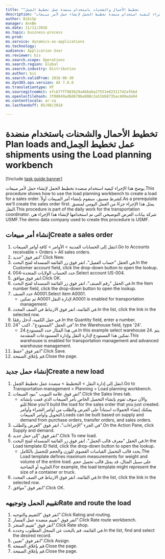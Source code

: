 ```yaml
--- 
title: "تخطيط الأحمال والشحنات باستخدام ‏‫منضدة عمل تخطيط الحِمل"
description: "يوضح هذا الإجراء كيفية استخدام منضدة تخطيط الحمل لإنشاء حمل لأمر مبيعات."
author: BibiSp
manager: AnnBe
ms.date: 11/11/2016
ms.topic: business-process
ms.prod: 
ms.service: dynamics-ax-applications
ms.technology: 
audience: Application User
ms.reviewer: bis
ms.search.scope: Operations
ms.search.region: Global
ms.search.industry: Distribution
ms.author: bis
ms.search.validFrom: 2016-06-30
ms.dyn365.ops.version: AX 7.0.0
ms.translationtype: HT
ms.sourcegitcommit: efcb77ff883b29a4bbaba27551e02311742afbbd
ms.openlocfilehash: 3f08049ad8d670be808c3a51bb8735ac489eda94
ms.contentlocale: ar-sa
ms.lasthandoff: 05/08/2018

---
```

# <a name="plan-loads-and-shipments-using-the-load-planning-workbench"></a><span data-ttu-id="2e108-103">تخطيط الأحمال والشحنات باستخدام ‏‫منضدة عمل تخطيط الحِمل</span><span class="sxs-lookup"><span data-stu-id="2e108-103">Plan loads and shipments using the Load planning workbench</span></span>

[!include [task guide banner](../../includes/task-guide-banner.md)]

<span data-ttu-id="2e108-104">يوضح هذا الإجراء كيفية استخدام منضدة تخطيط الحمل لإنشاء حمل لأمر مبيعات.</span><span class="sxs-lookup"><span data-stu-id="2e108-104">This procedure shows how to use the load planning workbench to create a load for a sales order.</span></span> <span data-ttu-id="2e108-105">كشرط مسبق، سنقوم بإنشاء أمر المبيعات أولاً.</span><span class="sxs-lookup"><span data-stu-id="2e108-105">As a prerequisite we'll create the sales order first.</span></span> <span data-ttu-id="2e108-106">يمثل هذا الإجراء جزءًا من العمل اليومي لمنسق النقل.</span><span class="sxs-lookup"><span data-stu-id="2e108-106">This procedure is part of the daily work for the transportation coordinator.</span></span> <span data-ttu-id="2e108-107">شركة بيانات العرض التوضيحي التي تم استخدامها لإنشاء هذا الإجراء هي USMF.</span><span class="sxs-lookup"><span data-stu-id="2e108-107">The demo data company used to create this procedure is USMF.</span></span>


## <a name="create-a-sales-order"></a><span data-ttu-id="2e108-108">إنشاء أمر مبيعات</span><span class="sxs-lookup"><span data-stu-id="2e108-108">Create a sales order</span></span>
1. <span data-ttu-id="2e108-109">انتقل إلى الحسابات المدينة > الأوامر > كافة أوامر المبيعات.</span><span class="sxs-lookup"><span data-stu-id="2e108-109">Go to Accounts receivable > Orders > All sales orders.</span></span>
2. <span data-ttu-id="2e108-110">انقر فوق "جديد".</span><span class="sxs-lookup"><span data-stu-id="2e108-110">Click New.</span></span>
3. <span data-ttu-id="2e108-111">في الحقل "حساب العميل"، انقر فوق زر القائمة المنسدلة لفتح البحث.</span><span class="sxs-lookup"><span data-stu-id="2e108-111">In the Customer account field, click the drop-down button to open the lookup.</span></span>
4. <span data-ttu-id="2e108-112">حدد الحساب الولايات المتحدة-004.</span><span class="sxs-lookup"><span data-stu-id="2e108-112">Select account US-004.</span></span>
5. <span data-ttu-id="2e108-113">انقر فوق موافق.</span><span class="sxs-lookup"><span data-stu-id="2e108-113">Click OK.</span></span>
6. <span data-ttu-id="2e108-114">في الحقل "رقم الصنف"، انقر فوق زر القائمة المنسدلة لفتح البحث.</span><span class="sxs-lookup"><span data-stu-id="2e108-114">In the Item number field, click the drop-down button to open the lookup.</span></span>
7. <span data-ttu-id="2e108-115">حدد الصنف A0001.</span><span class="sxs-lookup"><span data-stu-id="2e108-115">Select item A0001.</span></span>
    * <span data-ttu-id="2e108-116">تم تمكين A0001 لإدارة النقل.</span><span class="sxs-lookup"><span data-stu-id="2e108-116">A0001 is enabled for transportation management.</span></span>  
8. <span data-ttu-id="2e108-117">في القائمة، انقر فوق الارتباط في الصف المحدد.</span><span class="sxs-lookup"><span data-stu-id="2e108-117">In the list, click the link in the selected row.</span></span>
9. <span data-ttu-id="2e108-118">في حقل الكمية، أدخل رقمًا.</span><span class="sxs-lookup"><span data-stu-id="2e108-118">In the Quantity field, enter a number.</span></span>
10. <span data-ttu-id="2e108-119">في الحقل "المستودع"، اكتب "24".</span><span class="sxs-lookup"><span data-stu-id="2e108-119">In the Warehouse field, type '24'.</span></span>
    * <span data-ttu-id="2e108-120">في هذا المثال حدد المستودع 24.</span><span class="sxs-lookup"><span data-stu-id="2e108-120">In this example select warehouse 24.</span></span> <span data-ttu-id="2e108-121">يتم تمكين هذا المستودع لإدارة النقل وإدارة المستودعات المتقدمة.</span><span class="sxs-lookup"><span data-stu-id="2e108-121">This warehouse is enabled for transportation management and advanced warehouse management.</span></span>  
11. <span data-ttu-id="2e108-122">انقر فوق "حفظ".</span><span class="sxs-lookup"><span data-stu-id="2e108-122">Click Save.</span></span>
12. <span data-ttu-id="2e108-123">قم بإغلاق الصفحة.</span><span class="sxs-lookup"><span data-stu-id="2e108-123">Close the page.</span></span>

## <a name="create-a-new-load"></a><span data-ttu-id="2e108-124">إنشاء حمل جديد</span><span class="sxs-lookup"><span data-stu-id="2e108-124">Create a new load</span></span>
1. <span data-ttu-id="2e108-125">انتقل إلى إدارة النقل > التخطيط > منضدة عمل تخطيط الحِمل‬.</span><span class="sxs-lookup"><span data-stu-id="2e108-125">Go to Transportation management > Planning > Load planning workbench.</span></span>
2. <span data-ttu-id="2e108-126">انقر فوق علامة التبويب "بنود المبيعات".</span><span class="sxs-lookup"><span data-stu-id="2e108-126">Click the Sales lines tab.</span></span>
    * <span data-ttu-id="2e108-127">والآن سوف تقوم بإنشاء التحميل الخاص بأمر المبيعات الذي قمت بإنشائه للتو.</span><span class="sxs-lookup"><span data-stu-id="2e108-127">Now you'll build the load for the sales order that you just created.</span></span> <span data-ttu-id="2e108-128">يمكنك إنشاء الحمولات استناداً على العرض والطلب من أوامر الشراء وأوامر التحويل وأوامر المبيعات.</span><span class="sxs-lookup"><span data-stu-id="2e108-128">Loads can be built based on supply and demand from purchase orders, transfer orders, and sales orders.</span></span>  
3. <span data-ttu-id="2e108-129">في الجزء "الإجراءات"، انقر فوق "العرض والطلب".</span><span class="sxs-lookup"><span data-stu-id="2e108-129">On the Action Pane, click Supply and demand.</span></span>
4. <span data-ttu-id="2e108-130">انقر فوق "إلى حمل جديد".</span><span class="sxs-lookup"><span data-stu-id="2e108-130">Click To new load.</span></span>
5. <span data-ttu-id="2e108-131">في الحقل "معرف قالب الحمل"، انقر فوق زر القائمة المنسدلة لفتح البحث.</span><span class="sxs-lookup"><span data-stu-id="2e108-131">In the Load template ID field, click the drop-down button to open the lookup.</span></span>
    * <span data-ttu-id="2e108-132">يحدد قالب التحميل القياسات القصوى للوزن والحجم للتحميل بالكامل.</span><span class="sxs-lookup"><span data-stu-id="2e108-132">The Load template defines maximum measurements for weight and volume of the entire load.</span></span> <span data-ttu-id="2e108-133">على سبيل المثال، قد يمثل قالب تحميل حجم الحاوية أو الشاحنة.</span><span class="sxs-lookup"><span data-stu-id="2e108-133">For example, the load template might represent the size of a container or truck.</span></span>  
6. <span data-ttu-id="2e108-134">في القائمة، انقر فوق الارتباط في الصف المحدد.</span><span class="sxs-lookup"><span data-stu-id="2e108-134">In the list, click the link in the selected row.</span></span>
7. <span data-ttu-id="2e108-135">انقر فوق "موافق".</span><span class="sxs-lookup"><span data-stu-id="2e108-135">Click OK.</span></span>

## <a name="rate-and-route-the-load"></a><span data-ttu-id="2e108-136">تقييم الحمل وتوجيهه</span><span class="sxs-lookup"><span data-stu-id="2e108-136">Rate and route the load</span></span>
1. <span data-ttu-id="2e108-137">انقر فوق "التقييم والتوجيه".</span><span class="sxs-lookup"><span data-stu-id="2e108-137">Click Rating and routing.</span></span>
2. <span data-ttu-id="2e108-138">انقر فوق "تقييم منضدة عمل المسار".</span><span class="sxs-lookup"><span data-stu-id="2e108-138">Click Rate route workbench.</span></span>
3. <span data-ttu-id="2e108-139">انقر فوق "تقييم المتجر".</span><span class="sxs-lookup"><span data-stu-id="2e108-139">Click Rate shop.</span></span>
4. <span data-ttu-id="2e108-140">في القائمة، قم بالبحث عن السجل المطلوب وحدده.</span><span class="sxs-lookup"><span data-stu-id="2e108-140">In the list, find and select the desired record.</span></span>
5. <span data-ttu-id="2e108-141">انقر فوق "تعيين".</span><span class="sxs-lookup"><span data-stu-id="2e108-141">Click Assign.</span></span>
6. <span data-ttu-id="2e108-142">قم بإغلاق الصفحة.</span><span class="sxs-lookup"><span data-stu-id="2e108-142">Close the page.</span></span>
7. <span data-ttu-id="2e108-143">قم بإغلاق الصفحة.</span><span class="sxs-lookup"><span data-stu-id="2e108-143">Close the page.</span></span>


